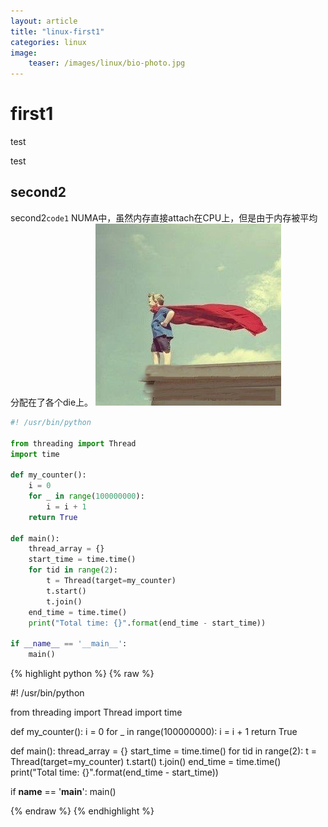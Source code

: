 ```yaml
---
layout: article
title: "linux-first1"
categories: linux
image:
    teaser: /images/linux/bio-photo.jpg
---
```



# first1
test

test

## second2
second2`code1`
NUMA中，虽然内存直接attach在CPU上，但是由于内存被平均分配在了各个die上。
![numa](/images/linux/bio-photo.jpg)


``` python
#! /usr/bin/python

from threading import Thread
import time

def my_counter():
    i = 0
    for _ in range(100000000):
        i = i + 1
    return True

def main():
    thread_array = {}
    start_time = time.time()
    for tid in range(2):
        t = Thread(target=my_counter)
        t.start()
        t.join()
    end_time = time.time()
    print("Total time: {}".format(end_time - start_time))

if __name__ == '__main__':
    main()
```


{% highlight python %}
{% raw %}

#! /usr/bin/python

from threading import Thread
import time

def my_counter():
    i = 0
    for _ in range(100000000):
        i = i + 1
    return True

def main():
    thread_array = {}
    start_time = time.time()
    for tid in range(2):
        t = Thread(target=my_counter)
        t.start()
        t.join()
    end_time = time.time()
    print("Total time: {}".format(end_time - start_time))

if __name__ == '__main__':
    main()

{% endraw %}
{% endhighlight %}